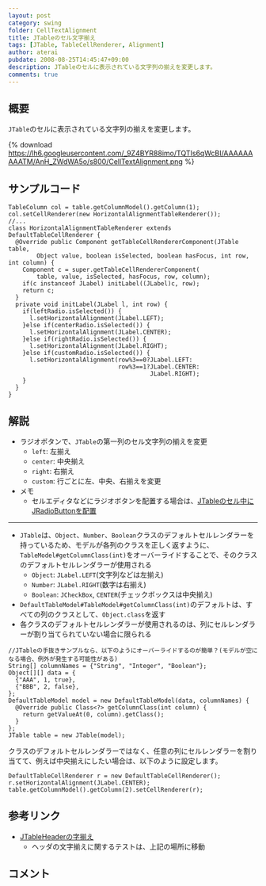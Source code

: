 ```yaml
---
layout: post
category: swing
folder: CellTextAlignment
title: JTableのセル文字揃え
tags: [JTable, TableCellRenderer, Alignment]
author: aterai
pubdate: 2008-08-25T14:45:47+09:00
description: JTableのセルに表示されている文字列の揃えを変更します。
comments: true
---
```

## 概要
`JTable`のセルに表示されている文字列の揃えを変更します。

{% download https://lh6.googleusercontent.com/_9Z4BYR88imo/TQTIs6qWcBI/AAAAAAAAATM/AnH_ZWdWA5o/s800/CellTextAlignment.png %}

## サンプルコード
<pre class="prettyprint"><code>TableColumn col = table.getColumnModel().getColumn(1);
col.setCellRenderer(new HorizontalAlignmentTableRenderer());
//...
class HorizontalAlignmentTableRenderer extends DefaultTableCellRenderer {
  @Override public Component getTableCellRendererComponent(JTable table,
        Object value, boolean isSelected, boolean hasFocus, int row, int column) {
    Component c = super.getTableCellRendererComponent(
        table, value, isSelected, hasFocus, row, column);
    if(c instanceof JLabel) initLabel((JLabel)c, row);
    return c;
  }
  private void initLabel(JLabel l, int row) {
    if(leftRadio.isSelected()) {
      l.setHorizontalAlignment(JLabel.LEFT);
    }else if(centerRadio.isSelected()) {
      l.setHorizontalAlignment(JLabel.CENTER);
    }else if(rightRadio.isSelected()) {
      l.setHorizontalAlignment(JLabel.RIGHT);
    }else if(customRadio.isSelected()) {
      l.setHorizontalAlignment(row%3==0?JLabel.LEFT:
                               row%3==1?JLabel.CENTER:
                                        JLabel.RIGHT);
    }
  }
}
</code></pre>

## 解説
- ラジオボタンで、`JTable`の第一列のセル文字列の揃えを変更
    - `left`: 左揃え
    - `center`: 中央揃え
    - `right`: 右揃え
    - `custom`: 行ごとに左、中央、右揃えを変更
- メモ
    - セルエディタなどにラジオボタンを配置する場合は、[JTableのセル中にJRadioButtonを配置](http://terai.xrea.jp/Swing/RadioButtonsInTableCell.html)

<!-- dummy comment line for breaking list -->

- - - -
- `JTable`は、`Object`、`Number`、`Boolean`クラスのデフォルトセルレンダラーを持っているため、モデルが各列のクラスを正しく返すように、`TableModel#getColumnClass(int)`をオーバーライドすることで、そのクラスのデフォルトセルレンダラーが使用される
    - `Object`: `JLabel.LEFT`(文字列などは左揃え)
    - `Number`: `JLabel.RIGHT`(数字は右揃え)
    - `Boolean`: `JCheckBox`, `CENTER`(チェックボックスは中央揃え)
- `DefaultTableModel#TableModel#getColumnClass(int)`のデフォルトは、すべての列のクラスとして、`Object.class`を返す
- 各クラスのデフォルトセルレンダラーが使用されるのは、列にセルレンダラーが割り当てられていない場合に限られる

<!-- dummy comment line for breaking list -->

<pre class="prettyprint"><code>//JTableの手抜きサンプルなら、以下のようにオーバーライドするのが簡単？(モデルが空になる場合、例外が発生する可能性がある)
String[] columnNames = {"String", "Integer", "Boolean"};
Object[][] data = {
  {"AAA", 1, true},
  {"BBB", 2, false},
};
DefaultTableModel model = new DefaultTableModel(data, columnNames) {
  @Override public Class&lt;?&gt; getColumnClass(int column) {
    return getValueAt(0, column).getClass();
  }
};
JTable table = new JTable(model);
</code></pre>

クラスのデフォルトセルレンダラーではなく、任意の列にセルレンダラーを割り当てて、例えば中央揃えにしたい場合は、以下のように設定します。

<pre class="prettyprint"><code>DefaultTableCellRenderer r = new DefaultTableCellRenderer();
r.setHorizontalAlignment(JLabel.CENTER);
table.getColumnModel().getColumn(2).setCellRenderer(r);
</code></pre>

## 参考リンク
- [JTableHeaderの字揃え](http://terai.xrea.jp/Swing/HorizontalAlignmentHeaderRenderer.html)
    - ヘッダの文字揃えに関するテストは、上記の場所に移動

<!-- dummy comment line for breaking list -->

## コメント
